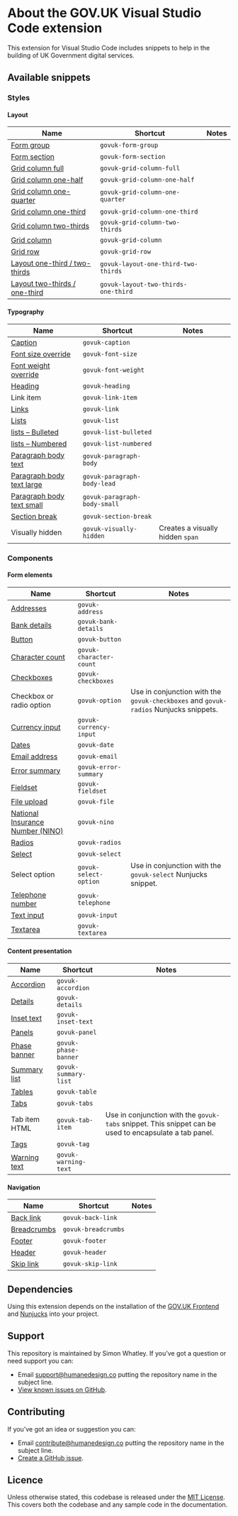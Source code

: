 # About the GOV.UK Visual Studio Code extension

This extension for Visual Studio Code includes snippets to help in the building of UK Government digital services.

## Available snippets

### Styles

#### Layout

|Name|Shortcut|Notes|
|-------------------------|-------------------------|---|
|[Form group](https://design-system.service.gov.uk/)|`govuk-form-group`||
|[Form section](https://design-system.service.gov.uk/)|`govuk-form-section`||
|[Grid column full](https://design-system.service.gov.uk/styles/layout/#full-width)|`govuk-grid-column-full`||
|[Grid column one-half](https://design-system.service.gov.uk/styles/layout/#one-half)|`govuk-grid-column-one-half`||
|[Grid column one-quarter](https://design-system.service.gov.uk/styles/layout/#one-quarter)|`govuk-grid-column-one-quarter`||
|[Grid column one-third](https://design-system.service.gov.uk/styles/layout/#one-third)|`govuk-grid-column-one-third`||
|[Grid column two-thirds](https://design-system.service.gov.uk/styles/layout/#two-thirds)|`govuk-grid-column-two-thirds`||
|[Grid column](https://design-system.service.gov.uk/styles/layout/)|`govuk-grid-column`||
|[Grid row](https://design-system.service.gov.uk/styles/layout/)|`govuk-grid-row`||
|[Layout one-third / two-thirds](https://design-system.service.gov.uk/styles/layout/#two-thirds-one-third)|`govuk-layout-one-third-two-thirds`||
|[Layout two-thirds / one-third](https://design-system.service.gov.uk/styles/layout/#two-thirds-one-third)|`govuk-layout-two-thirds-one-third`||

#### Typography

|Name|Shortcut|Notes|
|-------------------------|-------------------------|---|
|[Caption](https://design-system.service.gov.uk/styles/typography/#headings-with-captions)|`govuk-caption`||
|[Font size override](https://design-system.service.gov.uk/styles/typography/#font-size)|`govuk-font-size`||
|[Font weight override](https://design-system.service.gov.uk/styles/typography/#font-weight)|`govuk-font-weight`||
|[Heading](https://design-system.service.gov.uk/styles/typography/#headings)|`govuk-heading`||
|Link item|`govuk-link-item`||
|[Links](https://design-system.service.gov.uk/styles/typography/#links)|`govuk-link`||
|[Lists](https://design-system.service.gov.uk/styles/typography/#lists)|`govuk-list`||
|[lists – Bulleted](https://design-system.service.gov.uk/styles/typography/#bulleted-lists)|`govuk-list-bulleted`||
|[lists – Numbered](https://design-system.service.gov.uk/styles/typography/#numbered-lists)|`govuk-list-numbered`||
|[Paragraph body text](https://design-system.service.gov.uk/styles/typography/#body)|`govuk-paragraph-body`||
|[Paragraph body text large](https://design-system.service.gov.uk/styles/typography/#lead-paragraph)|`govuk-paragraph-body-lead`||
|[Paragraph body text small](https://design-system.service.gov.uk/styles/typography/#body-small)|`govuk-paragraph-body-small`||
|[Section break](https://design-system.service.gov.uk/styles/typography/#section-break)|`govuk-section-break`||
|Visually hidden|`govuk-visually-hidden`|Creates a visually hidden `span`|

### Components

#### Form elements

|Name|Shortcut|Notes|
|-------------------------|-------------------------|---|
|[Addresses](https://design-system.service.gov.uk/patterns/addresses/)|`govuk-address`||
|[Bank details](https://design-system.service.gov.uk/patterns/bank-details/)|`govuk-bank-details`||
|[Button](https://design-system.service.gov.uk/components/button/)|`govuk-button`||
|[Character count](https://design-system.service.gov.uk/components/character-count/)|`govuk-character-count`||
|[Checkboxes](https://design-system.service.gov.uk/components/checkboxes/)|`govuk-checkboxes`||
|Checkbox or radio option|`govuk-option`|Use in conjunction with the `govuk-checkboxes` and `govuk-radios` Nunjucks snippets.|
|[Currency input](https://design-system.service.gov.uk/components/text-input/#prefixes-and-suffixes)|`govuk-currency-input`||
|[Dates](https://design-system.service.gov.uk/components/date-input/)|`govuk-date`||
|[Email address](https://design-system.service.gov.uk/patterns/email-addresses/)|`govuk-email`||
|[Error summary](https://design-system.service.gov.uk/components/error-summary/)|`govuk-error-summary`||
|[Fieldset](https://design-system.service.gov.uk/components/fieldset/)|`govuk-fieldset`||
|[File upload](https://design-system.service.gov.uk/components/file-upload/)|`govuk-file`||
|[National Insurance Number (NINO)](https://design-system.service.gov.uk/patterns/national-insurance-numbers/)|`govuk-nino`||
|[Radios](https://design-system.service.gov.uk/components/radios/)|`govuk-radios`||
|[Select](https://design-system.service.gov.uk/components/select/)|`govuk-select`||
|Select option|`govuk-select-option`|Use in conjunction with the `govuk-select` Nunjucks snippet.|
|[Telephone number](https://design-system.service.gov.uk/patterns/telephone-numbers/)|`govuk-telephone`||
|[Text input](https://design-system.service.gov.uk/components/text-input/)|`govuk-input`||
|[Textarea](https://design-system.service.gov.uk/components/textarea/)|`govuk-textarea`||

#### Content presentation

|Name|Shortcut|Notes|
|-------------------------|-------------------------|---|
|[Accordion](https://design-system.service.gov.uk/components/accordion/)|`govuk-accordion`||
|[Details](https://design-system.service.gov.uk/components/details/)|`govuk-details`||
|[Inset text](https://design-system.service.gov.uk/components/inset-text/)|`govuk-inset-text`||
|[Panels](https://design-system.service.gov.uk/components/panel/)|`govuk-panel`||
|[Phase banner](https://design-system.service.gov.uk/components/phase-banner/)|`govuk-phase-banner`||
|[Summary list](https://design-system.service.gov.uk/components/summary-list/)|`govuk-summary-list`||
|[Tables](https://design-system.service.gov.uk/components/table/)|`govuk-table`||
|[Tabs](https://design-system.service.gov.uk/components/tabs/)|`govuk-tabs`||
|Tab item HTML|`govuk-tab-item`|Use in conjunction with the `govuk-tabs` snippet. This snippet can be used to encapsulate a tab panel.|
|[Tags](https://design-system.service.gov.uk/components/tag/)|`govuk-tag`||
|[Warning text](https://design-system.service.gov.uk/components/warning-text/)|`govuk-warning-text`||

#### Navigation

|Name|Shortcut|Notes|
|-------------------------|-------------------------|---|
|[Back link](https://design-system.service.gov.uk/components/back-link/)|`govuk-back-link`||
|[Breadcrumbs](https://design-system.service.gov.uk/components/breadcrumbs/)|`govuk-breadcrumbs`||
|[Footer](https://design-system.service.gov.uk/components/footer/)|`govuk-footer`||
|[Header](https://design-system.service.gov.uk/components/header/)|`govuk-header`||
|[Skip link](https://design-system.service.gov.uk/components/skip-link/)|`govuk-skip-link`||

## Dependencies
Using this extension depends on the installation of the [GOV.UK Frontend](https://www.npmjs.com/package/govuk-frontend) and [Nunjucks](https://www.npmjs.com/package/nunjucks) into your project.

## Support
This repository is maintained by Simon Whatley. If you’ve got a question or need support you can:

- Email support@humanedesign.co putting the repository name in the subject line.
- [View known issues on GitHub](https://github.com/simonwhatley/govuk-visual-studio-code-extension/issues).

## Contributing
If you’ve got an idea or suggestion you can:

- Email contribute@humanedesign.co putting the repository name in the subject line.
- [Create a GitHub issue](https://github.com/simonwhatley/govuk-visual-studio-code-extension/issues).

## Licence
Unless otherwise stated, this codebase is released under the [MIT License](https://github.com/simonwhatley/govuk-visual-studio-code-extension/blob/master/LICENSE). This covers both the codebase and any sample code in the documentation.